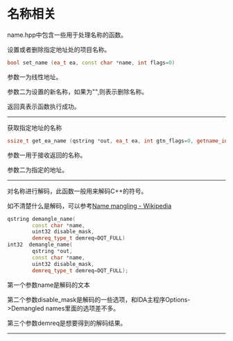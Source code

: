 # 名称相关

name.hpp中包含一些用于处理名称的函数。



设置或者删除指定地址处的项目名称。

```c++
bool set_name (ea_t ea, const char *name, int flags=0)
```

参数一为线性地址。

参数二为设置的新名称，如果为"",则表示删除名称。

返回真表示函数执行成功。

------

获取指定地址的名称

```c++
ssize_t get_ea_name (qstring *out, ea_t ea, int gtn_flags=0, getname_info_t *gtni=NULL)
```

参数一用于接收返回的名称。

参数二为指定的地址。

------

对名称进行解码，此函数一般用来解码C++的符号。

如不清楚什么是解码，可以参考[Name mangling - Wikipedia](https://en.wikipedia.org/wiki/Name_mangling)

```c++
qstring demangle_name(
        const char *name,
        uint32 disable_mask,
        demreq_type_t demreq=DQT_FULL)
int32  demangle_name(
        qstring *out,
        const char *name,
        uint32 disable_mask,
        demreq_type_t demreq=DQT_FULL);
```

第一个参数name是解码的文本

第二个参数disable_mask是解码的一些选项，和IDA主程序Options->Demangled names里面的选项差不多。

第三个参数demreq是想要得到的解码结果。

------

